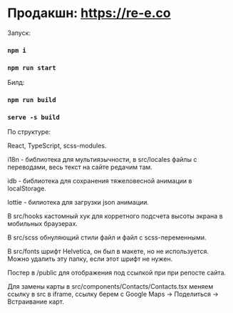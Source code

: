 # Продакшн: https://re-e.co

Запуск:

### `npm i` 
### `npm run start`

Билд:

### `npm run build`
### `serve -s build`

По структуре:

React, TypeScript, scss-modules.

i18n - библиотека для мультиязычности, в src/locales файлы c переводами, весь текст на сайте редачим там. 

idb - библиотека для сохранения тяжеловесной анимации в localStorage.

lottie - билиотека для загрузки json анимации.

В src/hooks кастомный хук для корретного подсчета высоты экрана в мобильных браузерах.

В src/scss обнуляющий стили файл и файл с scss-переменными.

В src/fonts шрифт Helvetica, он был в макете, но не используется. Можно удалить эту папку, если этот шрифт не нужен.

Постер в /public для отображения под ссылкой при при репосте сайта.

Для замены карты в src/components/Contacts/Contacts.tsx меняем ссылку в src в iframe, ссылку берем с Google Maps -> Поделиться -> Встраивание карт.
